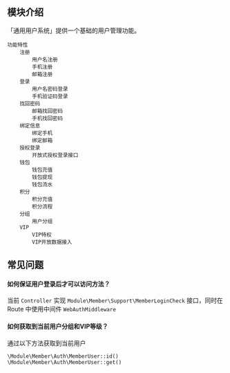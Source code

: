 ## 模块介绍

「通用用户系统」提供一个基础的用户管理功能。

```mind
功能特性
    注册
        用户名注册
        手机注册
        邮箱注册
    登录
        用户名密码登录
        手机验证码登录
    找回密码
        邮箱找回密码
        手机找回密码
    绑定信息
        绑定手机
        绑定邮箱
    授权登录
        开放式授权登录接口
    钱包
        钱包充值
        钱包提现
        钱包流水
    积分
        积分充值
        积分流程
    分组
        用户分组
    VIP
        VIP特权
        VIP开放数据接入
```

## 常见问题

#### 如何保证用户登录后才可以访问方法？

当前 `Controller` 实现 `Module\Member\Support\MemberLoginCheck` 接口，同时在 Route 中使用中间件 `WebAuthMiddleware`

#### 如何获取到当前用户分组和VIP等级？


通过以下方法获取到当前用户

```php
\Module\Member\Auth\MemberUser::id()
\Module\Member\Auth\MemberUser::get()
```

